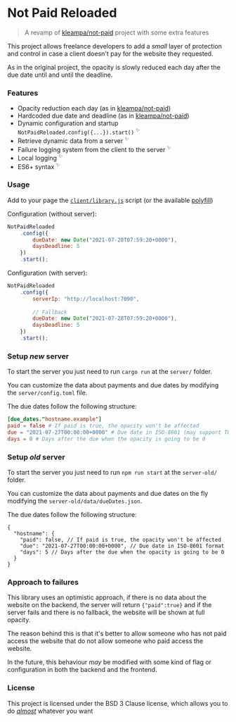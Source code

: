 # Not Paid Reloaded

> A revamp of [kleampa/not-paid](https://github.com/kleampa/not-paid) project with some extra features

This project allows freelance developers to add a _small_ layer of protection and control in case a client doesn't pay for the website they requested.

As in the original project, the opacity is slowly reduced each day after the due date until and until the deadline.

### Features
- Opacity reduction each day (as in [kleampa/not-paid](https://github.com/kleampa/not-paid))
- Hardcoded due date and deadline (as in [kleampa/not-paid](https://github.com/kleampa/not-paid))
- Dynamic configuration and startup ``NotPaidReloaded.config({...}).start()`` <sup>✨</sup>
- Retrieve dynamic data from a server <sup>✨</sup>
- Failure logging system from the client to the server <sup>✨</sup>
- Local logging <sup>✨</sup>
- ES6+ syntax <sup>✨</sup>

### Usage
Add to your page the [``client/library.js``](client/library.js) script (or the available [polyfill](client/library-polyfill.js))

Configuration (without server):
```js
NotPaidReloaded
    .config({
        dueDate: new Date("2021-07-28T07:59:20+0000"),
        daysDeadline: 5
    })
    .start();
```


Configuration (with server):
```js
NotPaidReloaded
    .config({
        serverIp: "http://localhost:7090",
        
        // Fallback
        dueDate: new Date("2021-07-28T07:59:20+0000"),
        daysDeadline: 5
    })
    .start();
```

### Setup _new_ server
To start the server you just need to run ``cargo run`` at the ``server/`` folder.

You can customize the data about payments and due dates by modifying the ``server/config.toml`` file.

The due dates follow the following structure:
```toml
[due_dates."hostname.example"]
paid = false # If paid is true, the opacity won't be affected
due = "2021-07-27T00:00:00+0000" # Due date in ISO-8601 (may support TOML dates in the future)
days = 0 # Days after the due when the opacity is going to be 0
```

### Setup _old_ server
To start the server you just need to run ``npm run start`` at the ``server-old/`` folder.

You can customize the data about payments and due dates on the fly modifying the ``server-old/data/dueDates.json``.

The due dates follow the following structure:
```json5
{
  "hostname": {
    "paid": false, // If paid is true, the opacity won't be affected
    "due": "2021-07-27T00:00:00+0000", // Due date in ISO-8601 format
    "days": 5 // Days after the due when the opacity is going to be 0
  }
}
```

### Approach to failures
This library uses an optimistic approach, if there is no data about the website on the backend, the server will
return ``{"paid":true}`` and if the server fails and there is no fallback, the website will be shown at full opacity.

The reason behind this is that it's better to allow someone who has not paid access the website that do not allow
someone who paid access the website.

In the future, this behaviour _may_ be modified with some kind of flag or configuration in both the backend and
the frontend.

### License
This project is licensed under the BSD 3 Clause license, which allows you to do [_almost_](https://choosealicense.com/licenses/bsd-3-clause/) whatever you want

